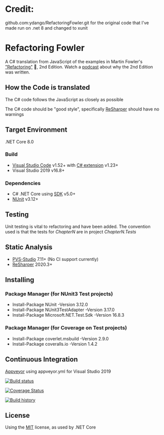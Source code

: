# Credit: 
github.com:ydango/RefactoringFowler.git for the original code that I've made run on .net 8 and changed to xunit


# Refactoring Fowler
A C# translation from JavaScript of the examples in Martin Fowler's ["Refactoring"](https://martinfowler.com/articles/refactoring-2nd-changes.html) :book:, 2nd Edition. Watch a [podcast](https://www.infoq.com/podcasts/refactoring-evolutionary-architecture) about why the 2nd Edition was written.



## How the Code is translated
The C# code follows the JavaScript as closely as possible

The C# code should be "good style", specifically [ReSharper](https://www.jetbrains.com/resharper) should have no warnings

## Target Environment
.NET Core 8.0

### Build
* [Visual Studio Code](https://code.visualstudio.com) v1.52+ with [C# extension](https://marketplace.visualstudio.com/items?itemName=ms-vscode.csharp) v1.23+
* Visual Studio 2019 v16.8+ 
### Dependencies
* C# .NET Core using [SDK](https://www.microsoft.com/net/download) v5.0+
* [NUnit](https://nunit.org) v3.12+

## Testing
Unit testing is vital to refactoring and have been added. 
The convention used is that the tests for *ChapterN* are in project *ChapterN.Tests*

## Static Analysis
* [PVS-Studio](https://www.viva64.com/en/pvs-studio/) 7.11+ (No CI support currently)
* [ReSharper](https://www.jetbrains.com/resharper/) 2020.3+

## Installing
### Package Manager (for NUnit3 Test projects)
* Install-Package NUnit -Version 3.12.0
* Install-Package NUnit3TestAdapter -Version 3.17.0
* Install-Package Microsoft.NET.Test.Sdk -Version 16.8.3
### Package Manager (for Coverage on Test projects)
* Install-Package coverlet.msbuild -Version 2.9.0
* Install-Package coveralls.io -Version 1.4.2

## Continuous Integration
[Appveyor](https://www.appveyor.com) using appveyor.yml for Visual Studio 2019

[![Build status](https://ci.appveyor.com/api/projects/status/v3yc51dovaje1jpw/branch/master?svg=true)](https://ci.appveyor.com/project/ydango/refactoringfowler)

[![Coverage Status](https://coveralls.io/repos/github/ydango/RefactoringFowler/badge.svg?branch=master)](https://coveralls.io/github/ydango/RefactoringFowler?branch=master)
  
[![Build history](https://buildstats.info/appveyor/chart/ydango/refactoringfowler)](https://ci.appveyor.com/project/ydango/refactoringfowler/history)

## License
Using the [MIT](https://opensource.org/licenses/MIT) license, as used by .NET Core
